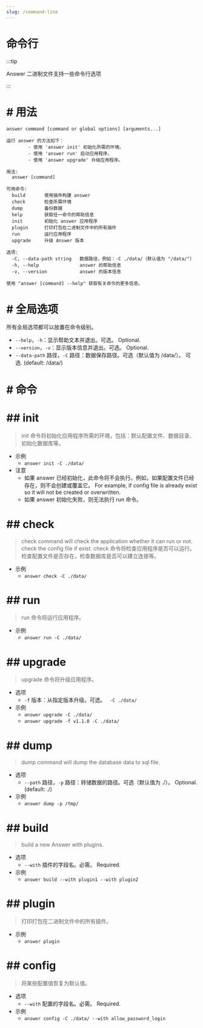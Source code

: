 ```yaml
---
slug: /command-line
---
```


#  命令行

:::tip

Answer 二进制文件支持一些命令行选项

:::

# # 用法

`answer command [command or global options] [arguments...]`

```shell
运行 answer 的方法如下：
        - 使用 'answer init' 初始化所需的环境。
        - 使用 'answer run' 启动应用程序。
        - 使用 'answer upgrade' 升级应用程序。

用法:
  answer [command]

可用命令:
  build       使用插件构建 answer
  check       检查所需环境
  dump        备份数据
  help        获取任一命令的帮助信息
  init        初始化 answer 应用程序
  plugin      打印打包在二进制文件中的所有插件
  run         运行应用程序
  upgrade     升级 Answer 版本

选项:
  -C, --data-path string   数据路径，例如：-C ./data/（默认值为 "/data/"）
  -h, --help               answer 的帮助信息
  -v, --version            answer 的版本信息

使用 "answer [command] --help" 获取有关命令的更多信息。
```

# # 全局选项

所有全局选项都可以放置在命令级别。

- `--help`，`-h`：显示帮助文本并退出。可选。 Optional.
- `--version`，`-v`：显示版本信息并退出。可选。 Optional.
- `--data-path` 路径，`-C` 路径：数据保存路径。可选（默认值为 /data/）。 可选. (default: /data/)

# # 命令

# ## init

> init 命令将初始化应用程序所需的环境，包括：默认配置文件、数据目录、初始化数据库等。

- 示例
  - `answer init -C ./data/`
- 注意
  - 如果 answer 已经初始化，此命令将不会执行。例如，如果配置文件已经存在，则不会创建或覆盖它。 For example, if config file is already exist so it will not be created or overwritten.
  - 如果 answer 初始化失败，则无法执行 run 命令。

# ## check

> check command will check the application whether it can run or not. check the config file if exist. check 命令将检查应用程序是否可以运行。检查配置文件是否存在，检查数据库是否可以建立连接等。

- 示例
  - `answer check -C ./data/`

# ## run

> run 命令将运行应用程序。

- 示例
  - `answer run -C ./data/`

# ## upgrade

> upgrade 命令将升级应用程序。

- 选项
  - `-f` 版本：从指定版本升级。可选。 ` -C ./data/`
- 示例
  - `answer upgrade -C ./data/`
  - `answer upgrade -f v1.1.0 -C ./data/`

# ## dump

> dump command will dump the database data to sql file.

- 选项
  - `--path` 路径，`-p` 路径：转储数据的路径。可选（默认值为 ./）。 Optional. (default: ./)
- 示例
  - `answer dump -p /tmp/`

# ## build

> build a new Answer with plugins.

- 选项
  - `--with` 插件的字段名。必需。 Required.
- 示例
  - `answer build --with plugin1 --with plugin2`

# ## plugin

> 打印打包在二进制文件中的所有插件。

- 示例
  - `answer plugin`

# ## config

> 将某些配置值恢复为默认值。

- 选项
  - `--with` 配置的字段名。必需。 Required.
- 示例
  - `answer config -C ./data/ --with allow_password_login`
